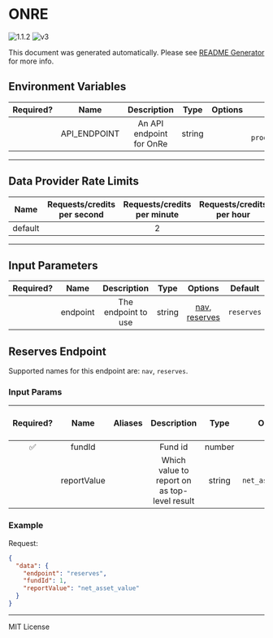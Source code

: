 # ONRE

![1.1.2](https://img.shields.io/github/package-json/v/smartcontractkit/external-adapters-js?filename=packages/sources/onre/package.json) ![v3](https://img.shields.io/badge/framework%20version-v3-blueviolet)

This document was generated automatically. Please see [README Generator](../../scripts#readme-generator) for more info.

## Environment Variables

| Required? |     Name     |       Description        |  Type  | Options |                      Default                      |
| :-------: | :----------: | :----------------------: | :----: | :-----: | :-----------------------------------------------: |
|           | API_ENDPOINT | An API endpoint for OnRe | string |         | `https://onre-api-prod.ew.r.appspot.com/data/nav` |

---

## Data Provider Rate Limits

|  Name   | Requests/credits per second | Requests/credits per minute | Requests/credits per hour | Note |
| :-----: | :-------------------------: | :-------------------------: | :-----------------------: | :--: |
| default |                             |              2              |                           |      |

---

## Input Parameters

| Required? |   Name   |     Description     |  Type  |                          Options                          |  Default   |
| :-------: | :------: | :-----------------: | :----: | :-------------------------------------------------------: | :--------: |
|           | endpoint | The endpoint to use | string | [nav](#reserves-endpoint), [reserves](#reserves-endpoint) | `reserves` |

## Reserves Endpoint

Supported names for this endpoint are: `nav`, `reserves`.

### Input Params

| Required? |    Name     | Aliases |                 Description                  |  Type  |      Options      |      Default      | Depends On | Not Valid With |
| :-------: | :---------: | :-----: | :------------------------------------------: | :----: | :---------------: | :---------------: | :--------: | :------------: |
|    ✅     |   fundId    |         |                   Fund id                    | number |                   |                   |            |                |
|           | reportValue |         | Which value to report on as top-level result | string | `net_asset_value` | `net_asset_value` |            |                |

### Example

Request:

```json
{
  "data": {
    "endpoint": "reserves",
    "fundId": 1,
    "reportValue": "net_asset_value"
  }
}
```

---

MIT License
